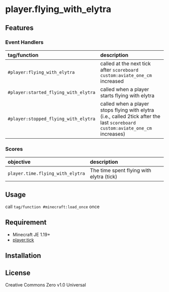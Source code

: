 player.flying_with_elytra
==

## Features

### Event Handlers

|tag/function|description|
|:--|:--|
|`#player:flying_with_elytra`|called at the next tick after `scoreboard custom:aviate_one_cm` increased|
|`#player:started_flying_with_elytra`|called when a player starts flying with elytra|
|`#player:stopped_flying_with_elytra`|called when a player stops flying with elytra<br>(i.e., called 2tick after the last `scoreboard custom:aviate_one_cm` increases)|


### Scores

|objective|description|
|:--|:--|
|`player.time.flying_with_elytra`|The time spent flying with elytra (tick)|

## Usage

call `tag/function #minecraft:load_once` once

## Requirement

- Minecraft JE 1.19+
- [player.tick](https://github.com/a-happin/player-datapacks/tree/master/10.player.tick)

## Installation

## License
Creative Commons Zero v1.0 Universal
